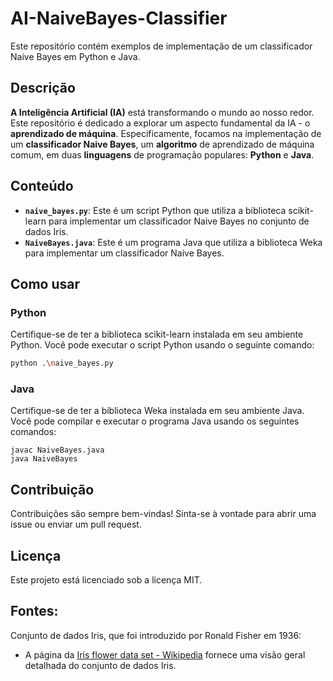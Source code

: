 # AI-NaiveBayes-Classifier

Este repositório contém exemplos de implementação de um classificador Naive Bayes em Python e Java.

## Descrição

**A Inteligência Artificial (IA)** está transformando o mundo ao nosso redor. Este repositório é dedicado a explorar um aspecto fundamental da IA - o **aprendizado de máquina**. Especificamente, focamos na implementação de um **classificador Naive Bayes**, um **algoritmo** de aprendizado de máquina comum, em duas **linguagens** de programação populares: **Python** e **Java**.

## Conteúdo

- **`naive_bayes.py`**: Este é um script Python que utiliza a biblioteca scikit-learn para implementar um classificador Naive Bayes no conjunto de dados Iris.
- **`NaiveBayes.java`**: Este é um programa Java que utiliza a biblioteca Weka para implementar um classificador Naive Bayes.

## Como usar

### Python

Certifique-se de ter a biblioteca scikit-learn instalada em seu ambiente Python. Você pode executar o script Python usando o seguinte comando:

```bash
python .\naive_bayes.py
```

### Java
Certifique-se de ter a biblioteca Weka instalada em seu ambiente Java. Você pode compilar e executar o programa Java usando os seguintes comandos:

```
javac NaiveBayes.java
java NaiveBayes
```
## Contribuição
Contribuições são sempre bem-vindas! Sinta-se à vontade para abrir uma issue ou enviar um pull request.

## Licença
Este projeto está licenciado sob a licença MIT.

## Fontes:

 Conjunto de dados Iris, que foi introduzido por Ronald Fisher em 1936:

 * A página da [Iris flower data set - Wikipedia](https://en.wikipedia.org/wiki/Iris_flower_data_set) fornece uma visão geral detalhada do conjunto de dados Iris.
